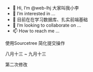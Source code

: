 - 👋 Hi, I’m @web-lhj  大家叫我小李
- 👀 I’m interested in ...
- 🌱 目前在在学习数据库、扎实前端基础
- 💞️ I’m looking to collaborate on ...
- 📫 How to reach me ...

<!---
web-lhj/web-lhj is a ✨ special ✨ repository because its `README.md` (this file) appears on your GitHub profile.
You can click the Preview link to take a look at your changes.
--->



使用Sourcetree 简化提交操作

八月十三 ~ 九月十三



第二次修改 

